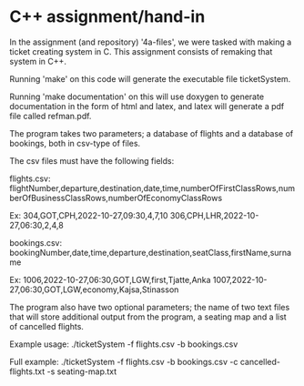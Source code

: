 # C++ assignment/hand-in

In the assignment (and repository) '4a-files', we were tasked with making a ticket creating system in C.
This assignment consists of remaking that system in C++.


Running 'make' on this code will generate the executable file ticketSystem.

Running 'make documentation' on this will use doxygen to generate documentation in the form of
html and latex, and latex will generate a pdf file called refman.pdf.

The program takes two parameters; a database of flights and a database of bookings, both in csv-type of files.

The csv files must have the following fields:

flights.csv: flightNumber,departure,destination,date,time,numberOfFirstClassRows,numberOfBusinessClassRows,numberOfEconomyClassRows

Ex:
304,GOT,CPH,2022-10-27,09:30,4,7,10
306,CPH,LHR,2022-10-27,06:30,2,4,8

bookings.csv: bookingNumber,date,time,departure,destination,seatClass,firstName,surname

Ex:
1006,2022-10-27,06:30,GOT,LGW,first,Tjatte,Anka
1007,2022-10-27,06:30,GOT,LGW,economy,Kajsa,Stinasson

The program also have two optional parameters; the name of two text files that will store additional output
from the program, a seating map and a list of cancelled flights.


Example usage: ./ticketSystem -f flights.csv -b bookings.csv

Full example: ./ticketSystem -f flights.csv -b bookings.csv -c cancelled-flights.txt -s seating-map.txt
